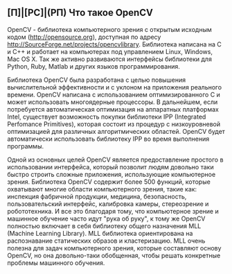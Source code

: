 ## [П]|[РС]|(РП) Что такое OpenCV

OpenCV - библиотека компьютерного зрения с открытым исходным кодом (http://opensource.org), доступная по адресу http://SourceForge.net/projects/opencvlibrary. Библиотека написана на C и C++ и работает на компьютерах под управлением Linux, Windows, Mac OS X. Так же активно развиваются интерфейсы библиотеки для Python, Ruby, Matlab и других языков программирования.

Библиотека OpenCV была разработана с целью повышения вычислительной эффективности и с уклоном на приложения реального времени. OpenCV написана с использованием оптимизированного C и может использовать многоядерные процессоры. В дальнейшем, если потребуется автоматическая оптимизация на аппаратных платформах Intel, существует возможность покупки библиотеки IPP (Integrated Perfomance Primitives), которая состоит из процедур с низкоуровневой оптимизацией для различных алгоритмических областей. OpenCV будет автоматически использовать библиотеку IPP во время выполнения программы.

Одной из основных целей OpenCV является предоставление простого в использовании интерфейса, который позволит людям довольно таки быстро строить сложные приложения, использующие компьютерное зрения. Библиотека OpenCV содержит более 500 функций, которые охватывают многие области компьютерного зрения, такие как: инспекция фабричной продукции, медицина, безопасность, пользовательский интерфейс, калибровка камеры, стереозрение и робототехника. И все это благодаря тому, что компьютерное зрение и машинное обучение часто идут "рука об руку", к тому же OpenCV полностью включает в себя библиотеку общего назначения MLL (Machine Learning Library). MLL библиотека ориентирована на распознавание статических образов и кластеризацию. MLL очень полезна для задач компьютерного зрения, которые составляют основу OpenCV, но она довольно-таки обобщенная, чтобы решать конкретные проблемы машинного обучения.
